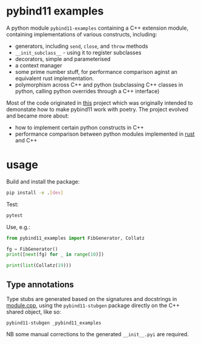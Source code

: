# pybind11 examples

A python module `pybind11-examples` containing a C++ extension module, containing implementations of various constructs, including:

- generators, including `send`, `close`, and `throw` methods
- `__init_subclass__` - using it to register subclasses
- decorators, simple and parameterised
- a context manager
- some prime number stuff, for performance comparison aginst an equivalent rust implementation.
- polymorphism across C++ and python (subclassing C++ classes in python, calling python overrides through a C++ interface)

Most of the code originated in [this](http://github.com/virgesmith/poetry-pybind11-integration) project which was originally intended to demonstate how to make pybind11 work with poetry. The project evolved and became more about:
- how to implement certain python constructs in C++
- performance comparison between python modules implemented in [rust](https://github.com/virgesmith/poetry-rust-integration/) and C++

# usage

Build and install the package:

```sh
pip install -e .[dev]
```

Test:

```sh
pytest
```

Use, e.g.:

```py
from pybind11_examples import FibGenerator, Collatz

fg = FibGenerator()
print([next(fg) for _ in range(10)])

print(list(Collatz(19)))
```

## Type annotations

Type stubs are generated based on the signatures and docstrings in [module.cpp](src/module.cpp), using the `pybind11-stubgen` package directly on the C++ shared object, like so:

```
pybind11-stubgen _pybind11_examples
```

NB some manual corrections to the generated `__init__.pyi` are required.